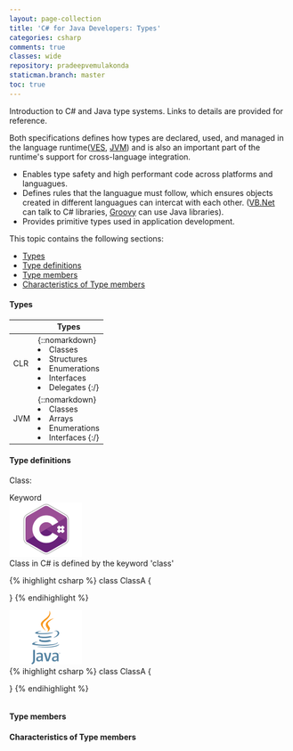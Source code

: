 ```yaml
---
layout: page-collection
title: 'C# for Java Developers: Types'
categories: csharp
comments: true
classes: wide
repository: pradeepvemulakonda
staticman.branch: master
toc: true
---
```


Introduction to C# and Java type systems. Links to details are provided for reference.

Both specifications defines how types are declared, used, and managed in the language runtime([VES](https://en.wikipedia.org/wiki/Virtual_Execution_System), [JVM](https://en.wikipedia.org/wiki/Java_virtual_machine)) and is also an important part of the runtime's support for cross-language integration.

* Enables type safety and high performant code across platforms and languagues.
* Defines rules that the languague must follow, which ensures objects created in different languagues can intercat with each other.
  ([VB.Net](https://en.wikipedia.org/wiki/Visual_Basic_.NET) can talk to C# libraries, [Groovy](https://en.wikipedia.org/wiki/Apache_Groovy) can use Java libraries).
* Provides primitive types used in application development.

This topic contains the following sections:

* [Types](#headTypes)
* [Type definitions](#headDef)
* [Type members](#headMem)
* [Characteristics of Type members](#headChar)

#### <a name="headTypes"></a> Types

|     | Types                                                                                                       |
| --- | ----------------------------------------------------------------------------------------------------------- |
| CLR | {::nomarkdown}<li>Classes</li><li>Structures</li><li>Enumerations</li><li>Interfaces</li><li>Delegates {:/} |
| JVM | {::nomarkdown}<li>Classes</li><li>Arrays</li><li>Enumerations</li><li>Interfaces {:/}                       |

#### <a name="headDef"></a> Type definitions

Class:

<div class="ctable">
    <div class="column head">
        <div>Keyword</div>
    </div>
    <div class="column content">
        <div class="content-wrapper">
            <div>
                <div class="lang"><img alt="csharp" src="/assets/images/cs.svg"></div>
                <div class="desc">
                Class in C# is defined by the keyword 'class'
                    <div class="high-background">
                   
{% ihighlight csharp %} 
class ClassA {

}
{% endihighlight %}
                    </div> 
                </div>
            </div>
            <div>
                <div class="lang"><img alt="csharp" src="/assets/images/java.svg"></div>
                <div class="desc">
                    <div class="high-background">
{% ihighlight csharp %} 
class ClassA {
    
}
{% endihighlight %}
                    </div> 
                </div>
            </div>
        </div>
    </div>
</div>

#### <a name="headMem"></a> Type members

#### <a name="headChar"></a> Characteristics of Type members
